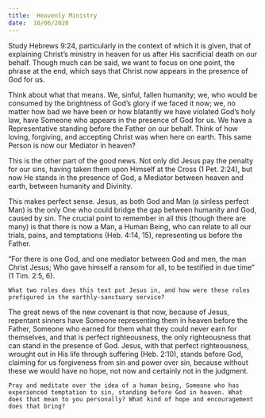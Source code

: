 ```yaml
---
title:  Heavenly Ministry 
date:  10/06/2020
---
```


Study Hebrews 9:24, particularly in the context of which it is given, that of explaining Christ’s ministry in heaven for us after His sacrificial death on our behalf. Though much can be said, we want to focus on one point, the phrase at the end, which says that Christ now appears in the presence of God for us.

Think about what that means. We, sinful, fallen humanity; we, who would be consumed by the brightness of God’s glory if we faced it now; we, no matter how bad we have been or how blatantly we have violated God’s holy law, have Someone who appears in the presence of God for us. We have a Representative standing before the Father on our behalf. Think of how loving, forgiving, and accepting Christ was when here on earth. This same Person is now our Mediator in heaven?

This is the other part of the good news. Not only did Jesus pay the penalty for our sins, having taken them upon Himself at the Cross (1 Pet. 2:24), but now He stands in the presence of God, a Mediator between heaven and earth, between humanity and Divinity.

This makes perfect sense. Jesus, as both God and Man (a sinless perfect Man) is the only One who could bridge the gap between humanity and God, caused by sin. The crucial point to remember in all this (though there are many) is that there is now a Man, a Human Being, who can relate to all our trials, pains, and temptations (Heb. 4:14, 15), representing us before the Father.

“For there is one God, and one mediator between God and men, the man Christ Jesus; Who gave himself a ransom for all, to be testified in due time” (1 Tim. 2:5, 6).

`What two roles does this text put Jesus in, and how were these roles prefigured in the earthly-sanctuary service?`

The great news of the new covenant is that now, because of Jesus, repentant sinners have Someone representing them in heaven before the Father, Someone who earned for them what they could never earn for themselves, and that is perfect righteousness, the only righteousness that can stand in the presence of God. Jesus, with that perfect righteousness, wrought out in His life through suffering (Heb. 2:10), stands before God, claiming for us forgiveness from sin and power over sin, because without these we would have no hope, not now and certainly not in the judgment.

`Pray and meditate over the idea of a human being, Someone who has experienced temptation to sin, standing before God in heaven. What does that mean to you personally? What kind of hope and encouragement does that bring?`